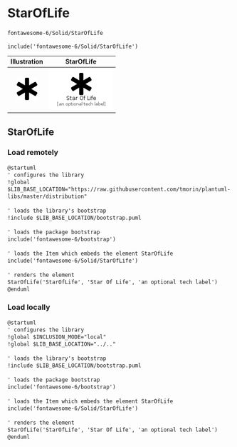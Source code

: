 # StarOfLife


```text
fontawesome-6/Solid/StarOfLife
```

```text
include('fontawesome-6/Solid/StarOfLife')
```



| Illustration | StarOfLife |
| :---: | :---: |
| ![illustration for Illustration](../../fontawesome-6/Solid/StarOfLife.png) | ![illustration for StarOfLife](../../fontawesome-6/Solid/StarOfLife.Local.png) |




## StarOfLife

### Load remotely
```plantuml
@startuml
' configures the library
!global $LIB_BASE_LOCATION="https://raw.githubusercontent.com/tmorin/plantuml-libs/master/distribution"

' loads the library's bootstrap
!include $LIB_BASE_LOCATION/bootstrap.puml

' loads the package bootstrap
include('fontawesome-6/bootstrap')

' loads the Item which embeds the element StarOfLife
include('fontawesome-6/Solid/StarOfLife')

' renders the element
StarOfLife('StarOfLife', 'Star Of Life', 'an optional tech label')
@enduml
```

### Load locally
```plantuml
@startuml
' configures the library
!global $INCLUSION_MODE="local"
!global $LIB_BASE_LOCATION="../.."

' loads the library's bootstrap
!include $LIB_BASE_LOCATION/bootstrap.puml

' loads the package bootstrap
include('fontawesome-6/bootstrap')

' loads the Item which embeds the element StarOfLife
include('fontawesome-6/Solid/StarOfLife')

' renders the element
StarOfLife('StarOfLife', 'Star Of Life', 'an optional tech label')
@enduml
```

